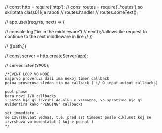 
// const http = require('http');
// const routes = require('./routes');so skriptata class01 kje raboti
// routes.handler
// routes.someText();


// app.use((req,res, next) => {

//     console.log("im in the middleware") 
//     next();//allows the request to continue to the next middleware in line
// })

// ([path,])


// const server = http.createServer(app);

// server.listen(3000);


    /*EVENT LOOP VO NODE
    najprvo proveruva dali ima nekoj timer callback
    potoa proveruva sleden tip na callback ( i/ O input-output callbacks) 
    
    pool phase
    bara novi I/O callbacks 
    i potoa kje gi izvrshi dokolku e vozmozno, vo sprotivno kje gi evidentira kako "PENDING" callbacks
    
    set immediate -
    se izvrshuvaat vednas. t.e. pred set timeout posle ciklusot koj se izvrshuva vo momentatot ( koj e pocnat )
    */

